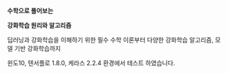 <p><b>수학으로 풀어보는</b></p>
<p><b>강화학습 원리와 알고리즘</b></p>

<p>딥러닝과 강화학습을 이해하기 위한 필수 수학 이론부터 다양한 강화학습 알고리즘, 모델 기반 강화학습까지</p>

윈도10, 텐서플로 1.8.0, 케라스 2.2.4 환경에서 테스트 하였습니다.
